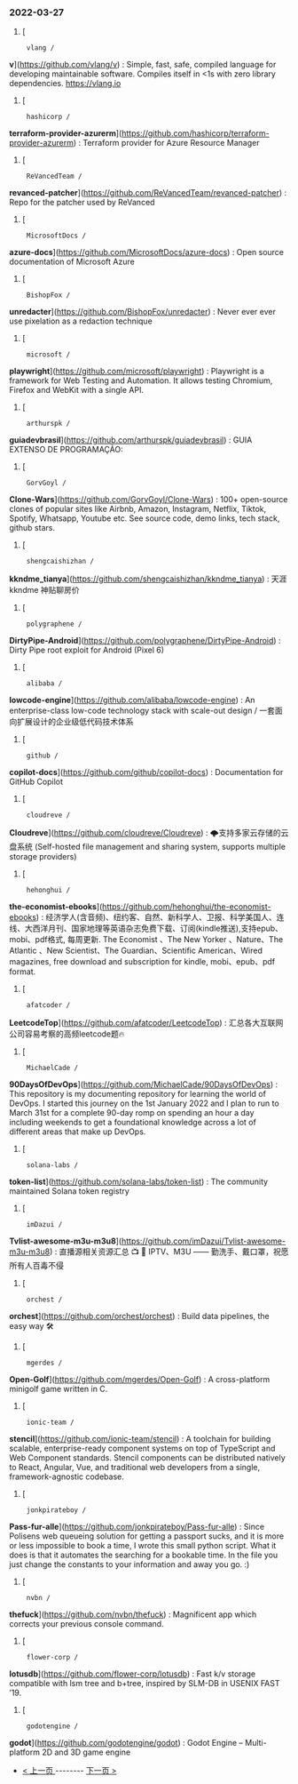 ### 2022-03-27 
1. [
    

        vlang /
**v**](https://github.com/vlang/v) : Simple, fast, safe, compiled language for developing maintainable software. Compiles itself in <1s with zero library dependencies. https://vlang.io
1. [
    

        hashicorp /
**terraform-provider-azurerm**](https://github.com/hashicorp/terraform-provider-azurerm) : Terraform provider for Azure Resource Manager
1. [
    

        ReVancedTeam /
**revanced-patcher**](https://github.com/ReVancedTeam/revanced-patcher) : Repo for the patcher used by ReVanced
1. [
    

        MicrosoftDocs /
**azure-docs**](https://github.com/MicrosoftDocs/azure-docs) : Open source documentation of Microsoft Azure
1. [
    

        BishopFox /
**unredacter**](https://github.com/BishopFox/unredacter) : Never ever ever use pixelation as a redaction technique
1. [
    

        microsoft /
**playwright**](https://github.com/microsoft/playwright) : Playwright is a framework for Web Testing and Automation. It allows testing Chromium, Firefox and WebKit with a single API.
1. [
    

        arthurspk /
**guiadevbrasil**](https://github.com/arthurspk/guiadevbrasil) : GUIA EXTENSO DE PROGRAMAÇÃO:
1. [
    

        GorvGoyl /
**Clone-Wars**](https://github.com/GorvGoyl/Clone-Wars) : 100+ open-source clones of popular sites like Airbnb, Amazon, Instagram, Netflix, Tiktok, Spotify, Whatsapp, Youtube etc. See source code, demo links, tech stack, github stars.
1. [
    

        shengcaishizhan /
**kkndme_tianya**](https://github.com/shengcaishizhan/kkndme_tianya) : 天涯 kkndme 神贴聊房价
1. [
    

        polygraphene /
**DirtyPipe-Android**](https://github.com/polygraphene/DirtyPipe-Android) : Dirty Pipe root exploit for Android (Pixel 6)
1. [
    

        alibaba /
**lowcode-engine**](https://github.com/alibaba/lowcode-engine) : An enterprise-class low-code technology stack with scale-out design / 一套面向扩展设计的企业级低代码技术体系
1. [
    

        github /
**copilot-docs**](https://github.com/github/copilot-docs) : Documentation for GitHub Copilot
1. [
    

        cloudreve /
**Cloudreve**](https://github.com/cloudreve/Cloudreve) : 🌩支持多家云存储的云盘系统 (Self-hosted file management and sharing system, supports multiple storage providers)
1. [
    

        hehonghui /
**the-economist-ebooks**](https://github.com/hehonghui/the-economist-ebooks) : 经济学人(含音频)、纽约客、自然、新科学人、卫报、科学美国人、连线、大西洋月刊、国家地理等英语杂志免费下载、订阅(kindle推送),支持epub、mobi、pdf格式, 每周更新. The Economist 、The New Yorker 、Nature、The Atlantic 、New Scientist、The Guardian、Scientific American、Wired magazines, free download and subscription for kindle, mobi、epub、pdf format.
1. [
    

        afatcoder /
**LeetcodeTop**](https://github.com/afatcoder/LeetcodeTop) : 汇总各大互联网公司容易考察的高频leetcode题🔥
1. [
    

        MichaelCade /
**90DaysOfDevOps**](https://github.com/MichaelCade/90DaysOfDevOps) : This repository is my documenting repository for learning the world of DevOps. I started this journey on the 1st January 2022 and I plan to run to March 31st for a complete 90-day romp on spending an hour a day including weekends to get a foundational knowledge across a lot of different areas that make up DevOps.
1. [
    

        solana-labs /
**token-list**](https://github.com/solana-labs/token-list) : The community maintained Solana token registry
1. [
    

        imDazui /
**Tvlist-awesome-m3u-m3u8**](https://github.com/imDazui/Tvlist-awesome-m3u-m3u8) : 直播源相关资源汇总 📺 💯 IPTV、M3U —— 勤洗手、戴口罩，祝愿所有人百毒不侵
1. [
    

        orchest /
**orchest**](https://github.com/orchest/orchest) : Build data pipelines, the easy way 🛠️
1. [
    

        mgerdes /
**Open-Golf**](https://github.com/mgerdes/Open-Golf) : A cross-platform minigolf game written in C.
1. [
    

        ionic-team /
**stencil**](https://github.com/ionic-team/stencil) : A toolchain for building scalable, enterprise-ready component systems on top of TypeScript and Web Component standards. Stencil components can be distributed natively to React, Angular, Vue, and traditional web developers from a single, framework-agnostic codebase.
1. [
    

        jonkpirateboy /
**Pass-fur-alle**](https://github.com/jonkpirateboy/Pass-fur-alle) : Since Polisens web queueing solution for getting a passport sucks, and it is more or less impossible to book a time, I wrote this small python script. What it does is that it automates the searching for a bookable time. In the file you just change the constants to your information and away you go. :)
1. [
    

        nvbn /
**thefuck**](https://github.com/nvbn/thefuck) : Magnificent app which corrects your previous console command.
1. [
    

        flower-corp /
**lotusdb**](https://github.com/flower-corp/lotusdb) : Fast k/v storage compatible with lsm tree and b+tree, inspired by SLM-DB in USENIX FAST ’19.
1. [
    

        godotengine /
**godot**](https://github.com/godotengine/godot) : Godot Engine – Multi-platform 2D and 3D game engine 

- [ < 上一页 ](https://github.com/able8/github-trending-daily-record/blob/master/2022-03-26.md) -------- [ 下一页 > ](https://github.com/able8/github-trending-daily-record/blob/master/2022-03-28.md)